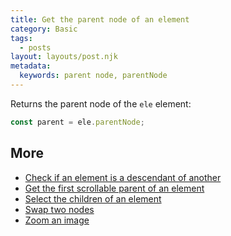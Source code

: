 ```yaml
---
title: Get the parent node of an element
category: Basic
tags:
  - posts
layout: layouts/post.njk
metadata:
  keywords: parent node, parentNode
---
```


Returns the parent node of the `ele` element:

```js
const parent = ele.parentNode;
```

## More

* [Check if an element is a descendant of another](/check-if-an-element-is-a-descendant-of-another)
* [Get the first scrollable parent of an element](/get-the-first-scrollable-parent-of-an-element)
* [Select the children of an element](/select-the-children-of-an-element)
* [Swap two nodes](/swap-two-nodes)
* [Zoom an image](/zoom-an-image)